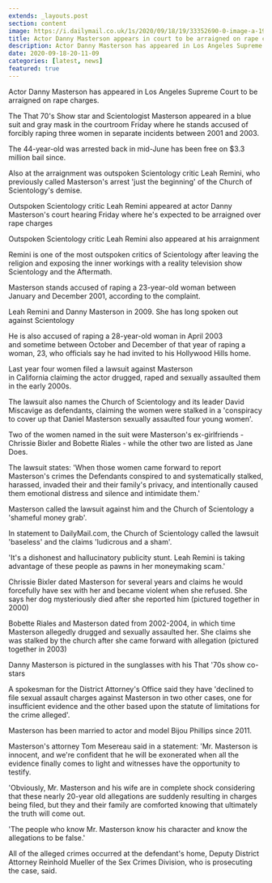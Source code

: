 ```yaml
---
extends: _layouts.post
section: content
image: https://i.dailymail.co.uk/1s/2020/09/18/19/33352690-0-image-a-19_1600455485455.jpg 
title: Actor Danny Masterson appears in court to be arraigned on rape charges 
description: Actor Danny Masterson has appeared in Los Angeles Supreme Court to be arraigned on rape charges. 
date: 2020-09-18-20-11-09 
categories: [latest, news] 
featured: true 
--- 
```

Actor Danny Masterson has appeared in Los Angeles Supreme Court to be arraigned on rape charges. 

The That 70's Show star and Scientologist Masterson appeared in a blue suit and gray mask in the courtroom Friday where he stands accused of forcibly raping three women in separate incidents between 2001 and 2003. 

The 44-year-old was arrested back in mid-June has been free on $3.3 million bail since. 

Also at the arraignment was outspoken Scientology critic Leah Remini, who previously called Masterson's arrest 'just the beginning' of the Church of Scientology's demise. 

Outspoken Scientology critic Leah Remini appeared at actor Danny Masterson's court hearing Friday where he's expected to be arraigned over rape charges

Outspoken Scientology critic Leah Remini also appeared at his arraignment

Remini is one of the most outspoken critics of Scientology after leaving the religion and exposing the inner workings with a reality television show Scientology and the Aftermath. 

Masterson stands accused of raping a 23-year-old woman between January and December 2001, according to the complaint.

Leah Remini and Danny Masterson in 2009. She has long spoken out against Scientology 

He is also accused of raping a 28-year-old woman in April 2003 and sometime between October and December of that year of raping a woman, 23, who officials say he had invited to his Hollywood Hills home.  

Last year four women filed a lawsuit against Masterson in California claiming the actor drugged, raped and sexually assaulted them in the early 2000s.

The lawsuit also names the Church of Scientology and its leader David Miscavige as defendants, claiming the women were stalked in a 'conspiracy to cover up that Daniel Masterson sexually assaulted four young women'.    

Two of the women named in the suit were Masterson's ex-girlfriends - Chrissie Bixler and Bobette Riales - while the other two are listed as Jane Does. 

The lawsuit states: 'When those women came forward to report Masterson's crimes the Defendants conspired to and systematically stalked, harassed, invaded their and their family's privacy, and intentionally caused them emotional distress and silence and intimidate them.'  

Masterson called the lawsuit against him and the Church of Scientology a 'shameful money grab'.

In statement to DailyMail.com, the Church of Scientology called the lawsuit 'baseless' and the claims 'ludicrous and a sham'. 

'It's a dishonest and hallucinatory publicity stunt. Leah Remini is taking advantage of these people as pawns in her moneymaking scam.' 

Chrissie Bixler dated Masterson for several years and claims he would forcefully have sex with her and became violent when she refused. She says her dog mysteriously died after she reported him (pictured together in 2000)

Bobette Riales and Masterson dated from 2002-2004, in which time Masterson allegedly drugged and sexually assaulted her. She claims she was stalked by the church after she came forward with allegation (pictured together in 2003) 

Danny Masterson is pictured in the sunglasses with his That '70s show co-stars 

A spokesman for the District Attorney's Office said they have 'declined to file sexual assault charges against Masterson in two other cases, one for insufficient evidence and the other based upon the statute of limitations for the crime alleged'. 

Masterson has been married to actor and model Bijou Phillips since 2011. 

Masterson's attorney Tom Mesereau said in a statement: 'Mr. Masterson is innocent, and we're confident that he will be exonerated when all the evidence finally comes to light and witnesses have the opportunity to testify.

'Obviously, Mr. Masterson and his wife are in complete shock considering that these nearly 20-year old allegations are suddenly resulting in charges being filed, but they and their family are comforted knowing that ultimately the truth will come out. 

'The people who know Mr. Masterson know his character and know the allegations to be false.'  

All of the alleged crimes occurred at the defendant's home, Deputy District Attorney Reinhold Mueller of the Sex Crimes Division, who is prosecuting the case, said.

